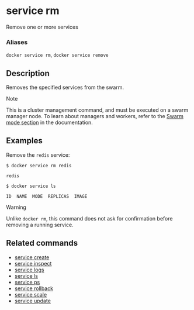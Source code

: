 # service rm

<!---MARKER_GEN_START-->
Remove one or more services

### Aliases

`docker service rm`, `docker service remove`


<!---MARKER_GEN_END-->

## Description

Removes the specified services from the swarm.

> [!NOTE]
> This is a cluster management command, and must be executed on a swarm
> manager node. To learn about managers and workers, refer to the
> [Swarm mode section](https://docs.docker.com/engine/swarm/) in the
> documentation.

## Examples

Remove the `redis` service:

```console
$ docker service rm redis

redis

$ docker service ls

ID  NAME  MODE  REPLICAS  IMAGE
```

> [!WARNING]
> Unlike `docker rm`, this command does not ask for confirmation before removing
> a running service.

## Related commands

* [service create](service_create.md)
* [service inspect](service_inspect.md)
* [service logs](service_logs.md)
* [service ls](service_ls.md)
* [service ps](service_ps.md)
* [service rollback](service_rollback.md)
* [service scale](service_scale.md)
* [service update](service_update.md)
